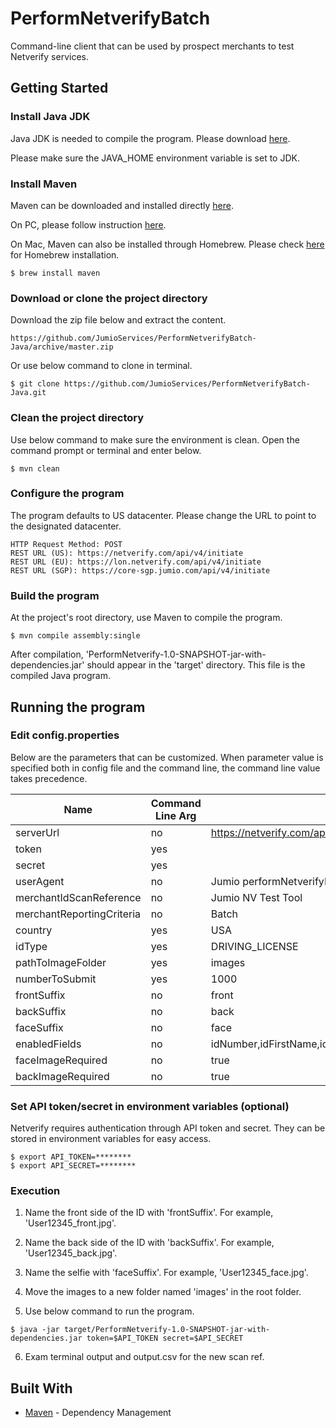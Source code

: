 # PerformNetverifyBatch

Command-line client that can be used by prospect merchants to test Netverify services.

## Getting Started

### Install Java JDK

Java JDK is needed to compile the program. Please download [here](http://www.oracle.com/technetwork/java/javase/downloads/index.html).

Please make sure the JAVA_HOME environment variable is set to JDK.

### Install Maven

Maven can be downloaded and installed directly [here](http://maven.apache.org/download.html).

On PC, please follow instruction [here](https://maven.apache.org/install.html).

On Mac, Maven can also be installed through Homebrew. Please check [here](https://brew.sh/) for Homebrew installation.

```
$ brew install maven
```
### Download or clone the project directory

Download the zip file below and extract the content.

```
https://github.com/JumioServices/PerformNetverifyBatch-Java/archive/master.zip
```

Or use below command to clone in terminal.

```
$ git clone https://github.com/JumioServices/PerformNetverifyBatch-Java.git
```

### Clean the project directory

Use below command to make sure the environment is clean. Open the command prompt or terminal and enter below.

```
$ mvn clean
```

### Configure the program

The program defaults to US datacenter. Please change the URL to point to the designated datacenter.

```
HTTP Request Method: POST
REST URL (US): https://netverify.com/api/v4/initiate
REST URL (EU): https://lon.netverify.com/api/v4/initiate
REST URL (SGP): https://core-sgp.jumio.com/api/v4/initiate
```

### Build the program

At the project's root directory, use Maven to compile the program.

```
$ mvn compile assembly:single
```

After compilation, 'PerformNetverify-1.0-SNAPSHOT-jar-with-dependencies.jar' should appear in the 'target' directory. This file is the compiled Java program.

## Running the program

### Edit config.properties

Below are the parameters that can be customized. When parameter value is specified both in config file and the command line, the command line value takes precedence.

Name|Command Line Arg|Example
---|---|---
serverUrl                   |no     |https://netverify.com/api/netverify/v2/performNetverify
token                       |yes    |
secret                      |yes    |
userAgent                   |no     |Jumio performNetverifyBatch/1.0
merchantIdScanReference     |no     |Jumio NV Test Tool
merchantReportingCriteria   |no     |Batch
country                     |yes    |USA
idType                      |yes    |DRIVING_LICENSE
pathToImageFolder           |yes    |images
numberToSubmit              |yes    |1000
frontSuffix                 |no     |front
backSuffix                  |no     |back
faceSuffix                  |no     |face
enabledFields               |no     |idNumber,idFirstName,idLastName,idDob,idExpiry,idUsState,idPersonalNumber,idAddress,idFaceMatch
faceImageRequired           |no     |true
backImageRequired           |no     |true

### Set API token/secret in environment variables (optional)

Netverify requires authentication through API token and secret. They can be stored in environment variables for easy access.

```
$ export API_TOKEN=********
$ export API_SECRET=********
```

### Execution

1. Name the front side of the ID with 'frontSuffix'. For example, 'User12345_front.jpg'.

2. Name the back side of the ID with 'backSuffix'. For example, 'User12345_back.jpg'.

3. Name the selfie with 'faceSuffix'. For example, 'User12345_face.jpg'.

4. Move the images to a new folder named 'images' in the root folder.

5. Use below command to run the program.

```
$ java -jar target/PerformNetverify-1.0-SNAPSHOT-jar-with-dependencies.jar token=$API_TOKEN secret=$API_SECRET 
```

6. Exam terminal output and output.csv for the new scan ref.

## Built With

* [Maven](https://maven.apache.org/) - Dependency Management
